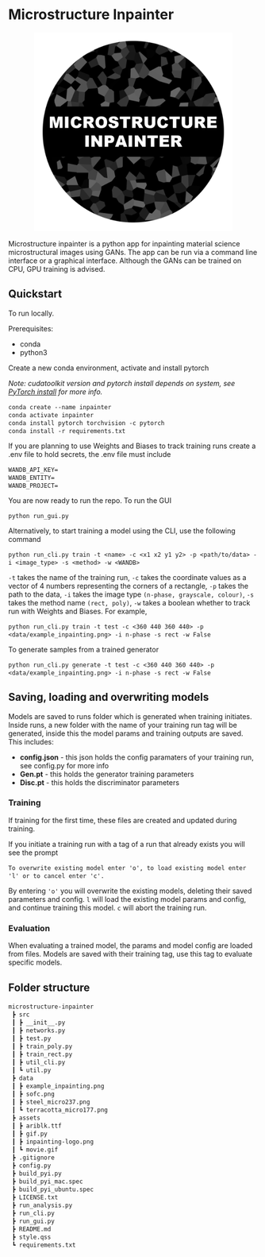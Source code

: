 # Microstructure Inpainter

<p align="center">
<img src="assets/inpainting-logo.png" alt="inpainting-logo" width="400px"/>
</p>

Microstructure inpainter is a python app for inpainting material science microstructural images using GANs. The app can be run via a command line interface or a graphical interface. Although the GANs can be trained on CPU, GPU training is advised.

## Quickstart

To run locally.

Prerequisites:

- conda
- python3

Create a new conda environment, activate and install pytorch

_Note: cudatoolkit version and pytorch install depends on system, see [PyTorch install](https://pytorch.org/get-started/locally/) for more info._

```
conda create --name inpainter
conda activate inpainter
conda install pytorch torchvision -c pytorch
conda install -r requirements.txt
```

If you are planning to use Weights and Biases to track training runs create a .env file to hold secrets, the .env file must include

```
WANDB_API_KEY=
WANDB_ENTITY=
WANDB_PROJECT=
```

You are now ready to run the repo. To run the GUI

```
python run_gui.py
```

Alternatively, to start training a model using the CLI, use the following command

```
python run_cli.py train -t <name> -c <x1 x2 y1 y2> -p <path/to/data> -i <image_type> -s <method> -w <WANDB>
```

`-t` takes the name of the training run, `-c` takes the coordinate values as a vector of 4 numbers representing the corners of a rectangle, `-p` takes the path to the data, `-i` takes the image type `(n-phase, grayscale, colour)`, `-s` takes the method name `(rect, poly)`, `-w` takes a boolean whether to track run with Weights and Biases. For example,

```
python run_cli.py train -t test -c <360 440 360 440> -p <data/example_inpainting.png> -i n-phase -s rect -w False
```

To generate samples from a trained generator

```
python run_cli.py generate -t test -c <360 440 360 440> -p <data/example_inpainting.png> -i n-phase -s rect -w False
```

## Saving, loading and overwriting models

Models are saved to runs folder which is generated when training initiates. Inside runs, a new folder with the name of your training run tag will be generated, inside this the model params and training outputs are saved. This includes:

- **config.json** - this json holds the config paramaters of your training run, see config.py for more info
- **Gen.pt** - this holds the generator training parameters
- **Disc.pt** - this holds the discriminator parameters

### Training

If training for the first time, these files are created and updated during training.

If you initiate a training run with a tag of a run that already exists you will see the prompt

```
To overwrite existing model enter 'o', to load existing model enter 'l' or to cancel enter 'c'.
```

By entering `'o'` you will overwrite the existing models, deleting their saved parameters and config. `l` will load the existing model params and config, and continue training this model. `c` will abort the training run.

### Evaluation

When evaluating a trained model, the params and model config are loaded from files. Models are saved with their training tag, use this tag to evaluate specific models.

## Folder structure

```
microstructure-inpainter
 ┣ src
 ┃ ┣ __init__.py
 ┃ ┣ networks.py
 ┃ ┣ test.py
 ┃ ┣ train_poly.py
 ┃ ┣ train_rect.py
 ┃ ┣ util_cli.py
 ┃ ┗ util.py
 ┣ data
 ┃ ┣ example_inpainting.png
 ┃ ┣ sofc.png
 ┃ ┣ steel_micro237.png
 ┃ ┗ terracotta_micro177.png
 ┣ assets
 ┃ ┣ ariblk.ttf
 ┃ ┣ gif.py
 ┃ ┣ inpainting-logo.png
 ┃ ┗ movie.gif
 ┣ .gitignore
 ┣ config.py
 ┣ build_pyi.py
 ┣ build_pyi_mac.spec
 ┣ build_pyi_ubuntu.spec
 ┣ LICENSE.txt
 ┣ run_analysis.py
 ┣ run_cli.py
 ┣ run_gui.py
 ┣ README.md
 ┣ style.qss
 ┗ requirements.txt
```
